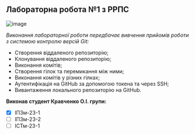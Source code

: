 ## Лабораторна робота №1 з РРПС

![image](https://media.ztu.edu.ua/wp-content/uploads/2020/02/Group-6-1-1536x465.png)

*Виконання лабораторної роботи передбачає вивчення прийомів роботи з системою контролю версій Git:*

* Створення віддаленого репозиторію;
* Клонування віддаленого репозиторію;
* Виконання комітів;
* Створення гілок та перемикання між ними;
* Виконання комітів у різних гілках;
* Аутентифікація на GitHub за допомогою токена та через SSH;
* Вивантаження локального репозиторію на GitHub.

**Виконав студент Кравченко О.І. групи:**

- [x] ІПЗм-23-1
- [ ] ІПЗм-23-2
- [ ] ІСТм-23-1
